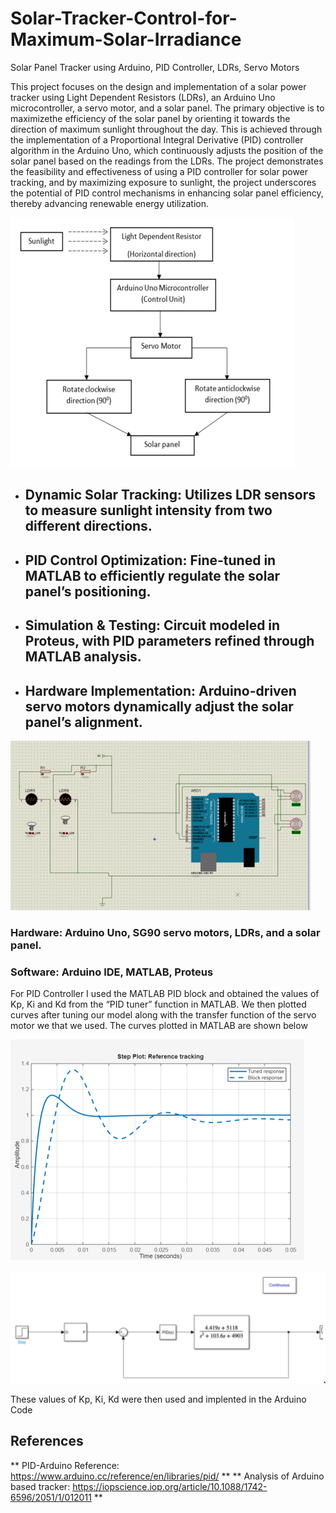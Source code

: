 # Solar-Tracker-Control-for-Maximum-Solar-Irradiance
Solar Panel Tracker using Arduino, PID Controller, LDRs, Servo Motors

This project focuses on the design and implementation of a solar power tracker using Light Dependent Resistors (LDRs), an Arduino Uno microcontroller, a servo motor, and a solar panel. The primary objective is to maximizethe efficiency of the solar panel by orienting it towards the direction of maximum sunlight throughout the day. This is achieved through the implementation of a Proportional Integral Derivative (PID) controller algorithm in the Arduino Uno, which continuously adjusts the position of the solar panel based on the readings from the LDRs. The project demonstrates the feasibility and effectiveness of using a PID controller for solar power tracking, and by maximizing exposure to sunlight, the project underscores the potential of PID control mechanisms in enhancing solar panel efficiency, thereby advancing renewable energy utilization.

![BlockDiagram](SolarTracker.PNG)

- ## **Dynamic Solar Tracking:** Utilizes LDR sensors to measure sunlight intensity from two different directions. ##  
- ## **PID Control Optimization:** Fine-tuned in MATLAB to efficiently regulate the solar panel’s positioning.  ##
- ## **Simulation & Testing:** Circuit modeled in Proteus, with PID parameters refined through MATLAB analysis. ## 
- ## **Hardware Implementation:** Arduino-driven servo motors dynamically adjust the solar panel’s alignment. ##

![Proteus Simulation](proteussim.PNG)

### Hardware: Arduino Uno, SG90 servo motors, LDRs, and a solar panel. ###
### Software: Arduino IDE, MATLAB, Proteus ###

For PID Controller I used the MATLAB PID block and obtained the values of Kp, Ki and Kd from the “PID tuner” function in MATLAB. We then plotted curves after tuning our model along with the transfer function of the servo motor we that we used. The curves plotted in MATLAB are shown below

![MATLAB](matlab.PNG)

![Simulink](simulink.PNG)

These values of Kp, Ki, Kd were then used and implented in the Arduino Code

## References ##
** PID-Arduino Reference: https://www.arduino.cc/reference/en/libraries/pid/ **
** Analysis of Arduino based tracker: https://iopscience.iop.org/article/10.1088/1742-6596/2051/1/012011 **



